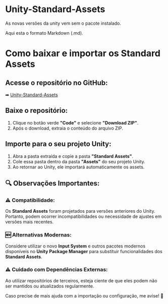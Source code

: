# Unity-Standard-Assets
As novas versões da unity vem sem o pacote instalado.

Aqui esta o formato Markdown (.md). 

# Como baixar e importar os Standard Assets

## Acesse o repositório no GitHub:
➡ [Unity-Standard-Assets](https://github.com/jamschutz/Unity-Standard-Assets)

## Baixe o repositório:
1. Clique no botão verde **"Code"** e selecione **"Download ZIP"**.
2. Após o download, extraia o conteúdo do arquivo ZIP.

## Importe para o seu projeto Unity:
1. Abra a pasta extraída e copie a pasta **"Standard Assets"**.
2. Cole essa pasta dentro da pasta **"Assets"** do seu projeto Unity.
3. Ao retornar ao Unity, ele importará automaticamente os assets.

## 🔍 Observações Importantes:

### ⚠ Compatibilidade:
Os **Standard Assets** foram projetados para versões anteriores do Unity. Portanto, podem ocorrer incompatibilidades ou necessidade de ajustes em versões mais recentes.

### 🆕 Alternativas Modernas:
Considere utilizar o novo **Input System** e outros pacotes modernos disponíveis no **Unity Package Manager** para substituir funcionalidades dos **Standard Assets**.

### ⚠ Cuidado com Dependências Externas:
Ao utilizar repositórios de terceiros, esteja ciente de que eles podem não ser mantidos ou atualizados regularmente.

Caso precise de mais ajuda com a importação ou configuração, me avise! 🚀
